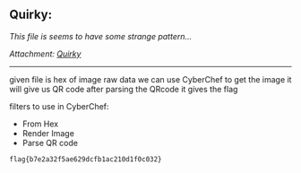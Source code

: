 ## Quirky:

_This file is seems to have some strange pattern..._

_Attachment: [Quirky](files/quirky)_

-----

given file is hex of image raw data we can use CyberChef to get the image
it will give us QR code after parsing the QRcode it gives the flag

filters to use in CyberChef:
- From Hex
- Render Image
- Parse QR code

```
flag{b7e2a32f5ae629dcfb1ac210d1f0c032}
```
